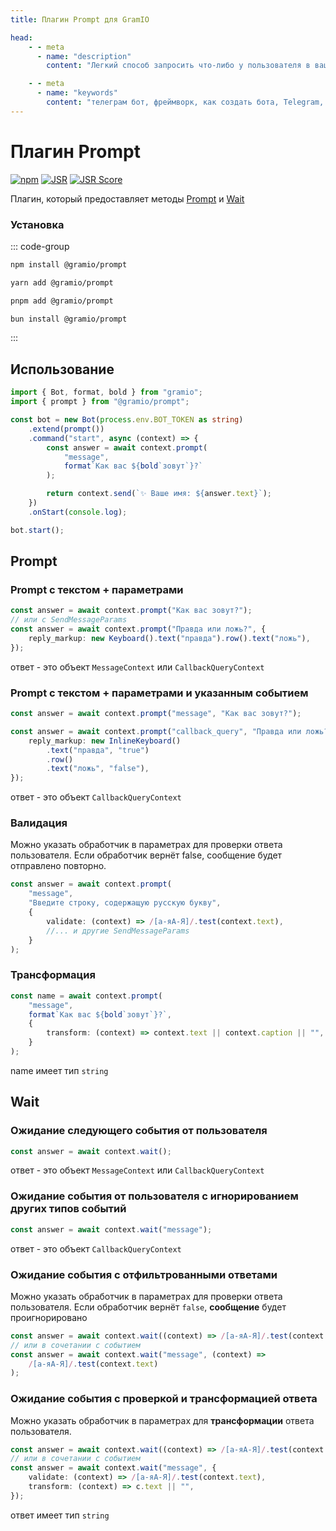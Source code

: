 ```yaml
---
title: Плагин Prompt для GramIO

head:
    - - meta
      - name: "description"
        content: "Легкий способ запросить что-либо у пользователя в вашем Telegram-боте"

    - - meta
      - name: "keywords"
        content: "телеграм бот, фреймворк, как создать бота, Telegram, Telegram Bot API, GramIO, TypeScript, JavaScript, Node.JS, Nodejs, Deno, Bun, плагин prompt, запрос ввода от пользователя, диалоговый интерфейс, многошаговые сценарии, обработка ответов пользователя, валидация ввода, трансформация ответов, метод wait, ожидание сообщений, обработка callback query, опрос пользователей, анкетирование"
---
```


# Плагин Prompt

<div class="badges">

[![npm](https://img.shields.io/npm/v/@gramio/prompt?logo=npm&style=flat&labelColor=000&color=3b82f6)](https://www.npmjs.org/package/@gramio/prompt)
[![JSR](https://jsr.io/badges/@gramio/prompt)](https://jsr.io/@gramio/prompt)
[![JSR Score](https://jsr.io/badges/@gramio/prompt/score)](https://jsr.io/@gramio/prompt)

</div>

Плагин, который предоставляет методы [Prompt](#prompt) и [Wait](#wait)

### Установка

::: code-group

```bash [npm]
npm install @gramio/prompt
```

```bash [yarn]
yarn add @gramio/prompt
```

```bash [pnpm]
pnpm add @gramio/prompt
```

```bash [bun]
bun install @gramio/prompt
```

:::

## Использование

```ts
import { Bot, format, bold } from "gramio";
import { prompt } from "@gramio/prompt";

const bot = new Bot(process.env.BOT_TOKEN as string)
    .extend(prompt())
    .command("start", async (context) => {
        const answer = await context.prompt(
            "message",
            format`Как вас ${bold`зовут`}?`
        );

        return context.send(`✨ Ваше имя: ${answer.text}`);
    })
    .onStart(console.log);

bot.start();
```

## Prompt

### Prompt с текстом + параметрами

```ts
const answer = await context.prompt("Как вас зовут?");
// или с SendMessageParams
const answer = await context.prompt("Правда или ложь?", {
    reply_markup: new Keyboard().text("правда").row().text("ложь"),
});
```

ответ - это объект `MessageContext` или `CallbackQueryContext`

### Prompt с текстом + параметрами и указанным событием

```ts
const answer = await context.prompt("message", "Как вас зовут?");

const answer = await context.prompt("callback_query", "Правда или ложь?", {
    reply_markup: new InlineKeyboard()
        .text("правда", "true")
        .row()
        .text("ложь", "false"),
});
```

ответ - это объект `CallbackQueryContext`

### Валидация

Можно указать обработчик в параметрах для проверки ответа пользователя.
Если обработчик вернёт false, сообщение будет отправлено повторно.

```ts
const answer = await context.prompt(
    "message",
    "Введите строку, содержащую русскую букву",
    {
        validate: (context) => /[а-яА-Я]/.test(context.text),
        //... и другие SendMessageParams
    }
);
```

### Трансформация

```ts
const name = await context.prompt(
    "message",
    format`Как вас ${bold`зовут`}?`,
    {
        transform: (context) => context.text || context.caption || "",
    }
);
```

name имеет тип `string`

## Wait

### Ожидание следующего события от пользователя

```ts
const answer = await context.wait();
```

ответ - это объект `MessageContext` или `CallbackQueryContext`

### Ожидание события от пользователя с игнорированием других типов событий

```ts
const answer = await context.wait("message");
```

ответ - это объект `CallbackQueryContext`

### Ожидание события с отфильтрованными ответами

Можно указать обработчик в параметрах для проверки ответа пользователя.
Если обработчик вернёт `false`, **сообщение** будет проигнорировано

```ts
const answer = await context.wait((context) => /[а-яА-Я]/.test(context.text));
// или в сочетании с событием
const answer = await context.wait("message", (context) =>
    /[а-яА-Я]/.test(context.text)
);
```

### Ожидание события с проверкой и трансформацией ответа

Можно указать обработчик в параметрах для **трансформации** ответа пользователя.

```ts
const answer = await context.wait((context) => /[а-яА-Я]/.test(context.text));
// или в сочетании с событием
const answer = await context.wait("message", {
    validate: (context) => /[а-яА-Я]/.test(context.text),
    transform: (context) => c.text || "",
});
```

ответ имеет тип `string` 